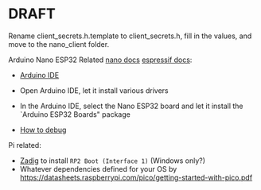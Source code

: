 # DRAFT

Rename client_secrets.h.template to client_secrets.h, fill in the values, and move to the nano_client folder.

Arduino Nano ESP32 Related [nano docs](https://docs.arduino.cc/hardware/nano-esp32/) [espressif docs](https://docs.espressif.com/projects/esp-idf/en/latest/esp32s3/api-reference/index.html#):

* [Arduino IDE](https://www.arduino.cc/en/software)
* Open Arduino IDE, let it install various drivers
* In the Arduino IDE, select the Nano ESP32 board and let it install the `Arduino ESP32 Boards" package

* [How to debug](https://docs.arduino.cc/tutorials/nano-esp32/debugging/)

Pi related:

* [Zadig](https://zadig.akeo.ie/) to install `RP2 Boot (Interface 1)` (Windows only?)
* Whatever dependencies defined for your OS by <https://datasheets.raspberrypi.com/pico/getting-started-with-pico.pdf>
